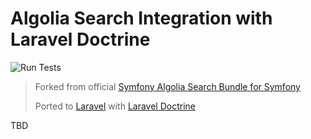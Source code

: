 # Algolia Search Integration with Laravel Doctrine

![Run Tests](https://github.com/szainmehdi/laravel-doctrine-algolia/workflows/Run%20Tests/badge.svg)

> Forked from official [Symfony Algolia Search Bundle for Symfony](https://github.com/algolia/search-bundle)
> 
> Ported to [Laravel](https://laravel.com/) with [Laravel Doctrine](https://github.com/laravel-doctrine/orm)

TBD
